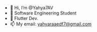 - 👋 Hi, I’m @Yahya7AV
- 👀 Software Engineering Student
- 🌱 Flutter Dev.
- 📫 My email: yahyaraaedf7@gmail.com

<!---
Yahya7AV/Yahya7AV is a ✨ special ✨ repository because its `README.md` (this file) appears on your GitHub profile.
You can click the Preview link to take a look at your changes.
--->
